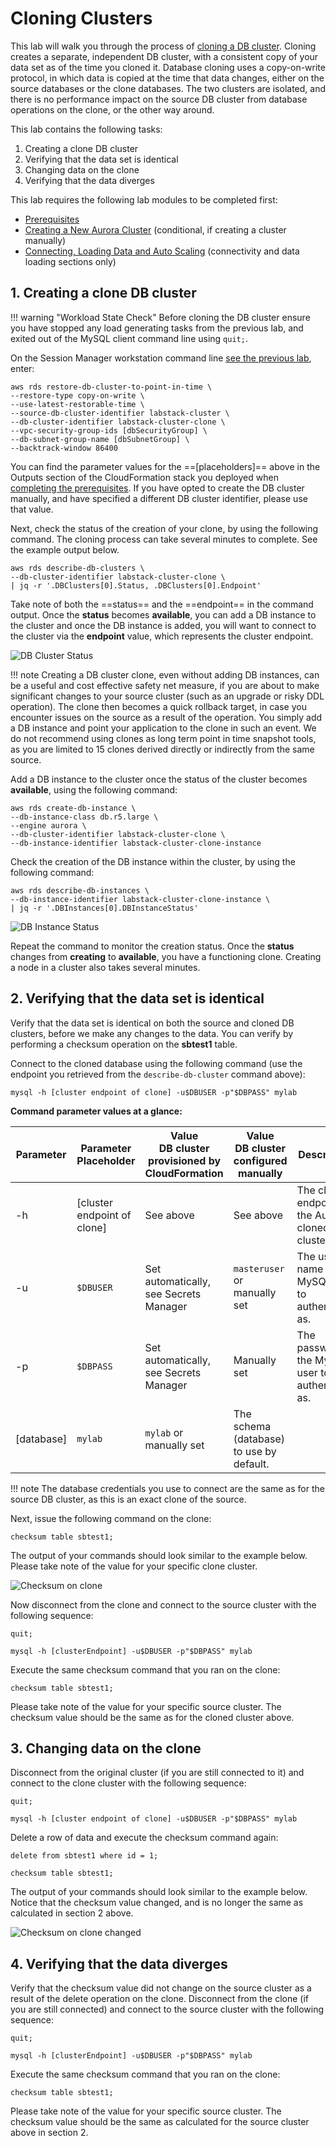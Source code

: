# Cloning Clusters

This lab will walk you through the process of <a href="https://docs.aws.amazon.com/AmazonRDS/latest/AuroraUserGuide/Aurora.Managing.Clone.html" target="_blank">cloning a DB cluster</a>. Cloning creates a separate, independent DB cluster, with a consistent copy of your data set as of the time you cloned it. Database cloning uses a copy-on-write protocol, in which data is copied at the time that data changes, either on the source databases or the clone databases. The two clusters are isolated, and there is no performance impact on the source DB cluster from database operations on the clone, or the other way around.

This lab contains the following tasks:

1. Creating a clone DB cluster
2. Verifying that the data set is identical
3. Changing data on the clone
4. Verifying that the data diverges

This lab requires the following lab modules to be completed first:

* [Prerequisites](/modules/prerequisites/)
* [Creating a New Aurora Cluster](/modules/create/) (conditional, if creating a cluster manually)
* [Connecting, Loading Data and Auto Scaling](/modules/connect/) (connectivity and data loading sections only)


## 1. Creating a clone DB cluster

!!! warning "Workload State Check"
    Before cloning the DB cluster ensure you have stopped any load generating tasks from the previous lab, and exited out of the MySQL client command line using `quit;`.

On the Session Manager workstation command line [see the previous lab](/modules/connect/#1-connecting-to-your-workstation-ec2-instance), enter:

```
aws rds restore-db-cluster-to-point-in-time \
--restore-type copy-on-write \
--use-latest-restorable-time \
--source-db-cluster-identifier labstack-cluster \
--db-cluster-identifier labstack-cluster-clone \
--vpc-security-group-ids [dbSecurityGroup] \
--db-subnet-group-name [dbSubnetGroup] \
--backtrack-window 86400
```

You can find the parameter values for the ==[placeholders]== above in the Outputs section of the CloudFormation stack you deployed when [completing the prerequisites](/modules/prerequisites/#2-creating-a-lab-environment-using-aws-cloudformation). If you have opted to create the DB cluster manually, and have specified a different DB cluster identifier, please use that value.

Next, check the status of the creation of your clone, by using the following command. The cloning process can take several minutes to complete. See the example output below.

```
aws rds describe-db-clusters \
--db-cluster-identifier labstack-cluster-clone \
| jq -r '.DBClusters[0].Status, .DBClusters[0].Endpoint'
```

Take note of both the ==status== and the ==endpoint== in the command output. Once the **status** becomes **available**, you can add a DB instance to the cluster and once the DB instance is added, you will want to connect to the cluster via the **endpoint** value, which represents the cluster endpoint.

<span class="image">![DB Cluster Status](1-describe-cluster.png?raw=true)</span>

!!! note
    Creating a DB cluster clone, even without adding DB instances, can be a useful and cost effective safety net measure, if you are about to make significant changes to your source cluster (such as an upgrade or risky DDL operation). The clone then becomes a quick rollback target, in case you encounter issues on the source as a result of the operation. You simply add a DB instance and point your application to the clone in such an event. We do not recommend using clones as long term point in time snapshot tools, as you are limited to 15 clones derived directly or indirectly from the same source.


Add a DB instance to the cluster once the status of the cluster becomes **available**, using the following command:

```
aws rds create-db-instance \
--db-instance-class db.r5.large \
--engine aurora \
--db-cluster-identifier labstack-cluster-clone \
--db-instance-identifier labstack-cluster-clone-instance
```

Check the creation of the DB instance within the cluster, by using the following command:

```
aws rds describe-db-instances \
--db-instance-identifier labstack-cluster-clone-instance \
| jq -r '.DBInstances[0].DBInstanceStatus'
```

<span class="image">![DB Instance Status](1-describe-instance.png?raw=true)</span>

Repeat the command to monitor the creation status. Once the **status** changes from **creating** to **available**, you have a functioning clone. Creating a node in a cluster also takes several minutes.

## 2. Verifying that the data set is identical

Verify that the data set is identical on both the source and cloned DB clusters, before we make any changes to the data. You can verify by performing a checksum operation on the **sbtest1** table.

Connect to the cloned database using the following command (use the endpoint you retrieved from the `describe-db-cluster` command above):

```
mysql -h [cluster endpoint of clone] -u$DBUSER -p"$DBPASS" mylab
```

**Command parameter values at a glance:**

Parameter | Parameter Placeholder | Value<br/>DB cluster provisioned by CloudFormation | Value<br/>DB cluster configured manually | Description
--- | --- | --- | --- | ---
-h | [cluster endpoint of clone] | See above | See above | The cluster endpoint of the Aurora cloned DB cluster.
-u | `$DBUSER` | Set automatically, see Secrets Manager | `masteruser` or manually set | The user name of the MySQL user to authenticate as.
-p | `$DBPASS` | Set automatically, see Secrets Manager | Manually set | The password of the MySQL user to authenticate as.
| [database] | `mylab` | `mylab` or manually set | The schema (database) to use by default.

!!! note
    The database credentials you use to connect are the same as for the source DB cluster, as this is an exact clone of the source.

Next, issue the following command on the clone:

```
checksum table sbtest1;
```

The output of your commands should look similar to the example below. Please take note of the value for your specific clone cluster.

<span class="image">![Checksum on clone](2-checksum-clone.png?raw=true)</span>

Now disconnect from the clone and connect to the source cluster with the following sequence:

```
quit;

mysql -h [clusterEndpoint] -u$DBUSER -p"$DBPASS" mylab
```

Execute the same checksum command that you ran on the clone:

```
checksum table sbtest1;
```

Please take note of the value for your specific source cluster. The checksum value should be the same as for the cloned cluster above.

## 3. Changing data on the clone

Disconnect from the original cluster (if you are still connected to it) and connect to the clone cluster with the following sequence:

```
quit;

mysql -h [cluster endpoint of clone] -u$DBUSER -p"$DBPASS" mylab
```

Delete a row of data and execute the checksum command again:

```
delete from sbtest1 where id = 1;

checksum table sbtest1;
```

The output of your commands should look similar to the example below. Notice that the checksum value changed, and is no longer the same as calculated in section 2 above.

<span class="image">![Checksum on clone changed](3-checksum-clone-changed.png?raw=true)</span>

## 4. Verifying that the data diverges

Verify that the checksum value did not change on the source cluster as a result of the delete operation on the clone. Disconnect from the clone (if you are still connected) and connect to the source cluster with the following sequence:

```
quit;

mysql -h [clusterEndpoint] -u$DBUSER -p"$DBPASS" mylab
```

Execute the same checksum command that you ran on the clone:

```
checksum table sbtest1;
```

Please take note of the value for your specific source cluster. The checksum value should be the same as calculated for the source cluster above in section 2.
